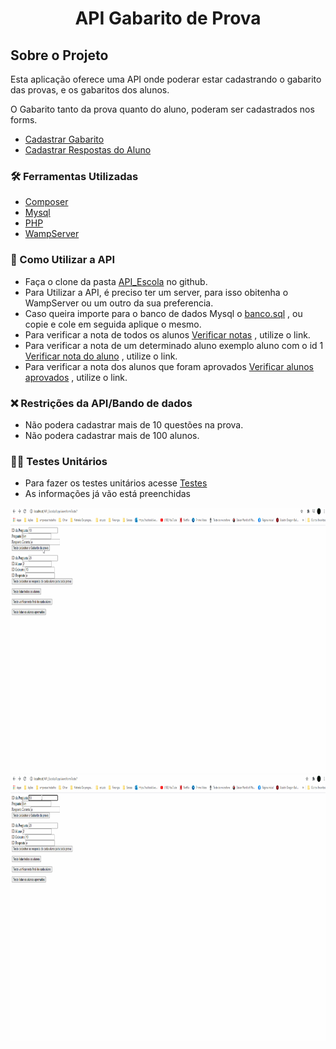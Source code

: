 <h1 style = "text-align: center; font-weight: bold;"> API  Gabarito de Prova </h1>

##  Sobre o Projeto

Esta aplicação oferece uma API onde poderar estar cadastrando o gabarito das provas, e os gabaritos dos alunos.


O Gabarito tanto da prova quanto do aluno, poderam ser cadastrados nos forms. 

- [Cadastrar Gabarito](http://localhost/API_Escola/App/view/formCadastraGabarito)
- [Cadastrar Respostas do Aluno](http://localhost/API_Escola/App/view/formCadastraRespostasAluno) 

### 🛠 Ferramentas Utilizadas

- [Composer](https://getcomposer.org/doc/)
- [Mysql](https://dev.mysql.com/doc/)
- [PHP](https://www.php.net/docs.php) 
- [WampServer](https://www.wampserver.com/en/)


### 🤔 Como Utilizar a API

- Faça o clone da pasta [API_Escola](https://github.com/BrunoBastos97/API_Escola) no github.
- Para Utilizar a API, é preciso ter um server, para isso obitenha o WampServer ou um outro da sua preferencia.
- Caso queira importe para o banco de dados Mysql o [banco.sql](https://github.com/BrunoBastos97/API_Escola/blob/main/banco.sql) , ou copie e cole em seguida aplique o mesmo.
- Para verificar a nota de todos os alunos [Verificar notas](http://localhost/API_escola/public_html/api/aluno) , utilize o link.
- Para verificar a nota de um determinado aluno exemplo aluno com o id 1 [Verificar nota do aluno](http://localhost/API_Escola/public_html/api/aluno/1) , utilize o link.
- Para verificar a nota dos alunos que foram aprovados [Verificar alunos aprovados](http://localhost/API_Escola/public_html/api/aluno/aprovados) , utilize o link.

### ❌ Restrições da API/Bando de dados

- Não podera cadastrar mais de 10 questões na prova.
- Não podera cadastrar mais de 100 alunos.

### 🕵️‍♂️ Testes Unitários 

- Para fazer os testes unitários acesse [Testes](http://localhost/API_Escola/App/view/formTeste.php)  
- As informações já vão está preenchidas

<div align="center">
    <img src="github/TesteUnitario.gif"
    alt="Teste Unitario" height="425">    
    <img src="github/TesteUnitarioFalha.gif"
    alt="Teste Unitario Falha" height="425">
</div>


